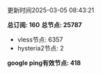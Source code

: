 更新时间2025-03-05 08:43:21

**总订阅: 160**
**总节点: 25787**
- vless节点: 6357
- hysteria2节点: 2

**google ping有效节点: 418**
